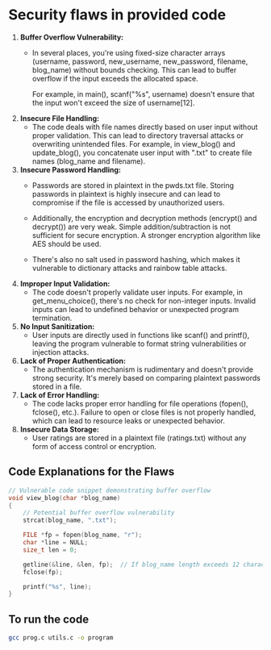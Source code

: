 # Security flaws in provided code

1. **Buffer Overflow Vulnerability:**
    - In several places, you're using fixed-size character arrays (username, password, new_username, new_password, filename, blog_name) without bounds checking. This can lead to buffer overflow if the input exceeds the allocated space.
    
        For example, in main(), scanf("%s", username) doesn't ensure that the input won't exceed the size of username[12].
1. **Insecure File Handling:**
    - The code deals with file names directly based on user input without proper validation. This can lead to directory traversal attacks or overwriting unintended files. For example, in view_blog() and update_blog(), you concatenate user input with ".txt" to create file names (blog_name and filename).
1. **Insecure Password Handling:**
    - Passwords are stored in plaintext in the pwds.txt file. Storing passwords in plaintext is highly insecure and can lead to compromise if the file is accessed by unauthorized users.

    - Additionally, the encryption and decryption methods (encrypt() and decrypt()) are very weak. Simple addition/subtraction is not sufficient for secure encryption. A stronger encryption algorithm like AES should be used.
    - There's also no salt used in password hashing, which makes it vulnerable to dictionary attacks and rainbow table attacks.
1. **Improper Input Validation:**
    - The code doesn't properly validate user inputs. For example, in get_menu_choice(), there's no check for non-integer inputs. Invalid inputs can lead to undefined behavior or unexpected program termination.
1. **No Input Sanitization:**
    - User inputs are directly used in functions like scanf() and printf(), leaving the program vulnerable to format string vulnerabilities or injection attacks.
1. **Lack of Proper Authentication:**
    - The authentication mechanism is rudimentary and doesn't provide strong security. It's merely based on comparing plaintext passwords stored in a file.
1. **Lack of Error Handling:**
    - The code lacks proper error handling for file operations (fopen(), fclose(), etc.). Failure to open or close files is not properly handled, which can lead to resource leaks or unexpected behavior.
1. **Insecure Data Storage:**
    - User ratings are stored in a plaintext file (ratings.txt) without any form of access control or encryption.

## Code Explanations for the Flaws

```C
// Vulnerable code snippet demonstrating buffer overflow
void view_blog(char *blog_name)
{
    // Potential buffer overflow vulnerability
    strcat(blog_name, ".txt");

    FILE *fp = fopen(blog_name, "r");
    char *line = NULL;
    size_t len = 0;

    getline(&line, &len, fp);  // If blog_name length exceeds 12 characters, buffer overflow can occur
    fclose(fp);

    printf("%s", line);
}

```

## To run the code

``` bash
gcc prog.c utils.c -o program
```
